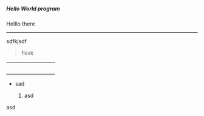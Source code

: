 ##### Hello World program

Helllo there

---

sdfkjsdf

> flask

|     |     |     |     |     |     |     |     |
| --- | --- | --- | --- | --- | --- | --- | --- |
|     |     |     |     |     |     |     |     |
|     |     |     |     |     |     |     |     |
|     |     |     |     |     |     |     |     |
|     |     |     |     |     |     |     |     |
|     |     |     |     |     |     |     |     |



- sad
  
  1. asd
  
  

asd
